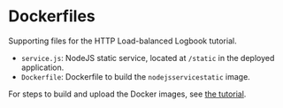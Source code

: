 # Dockerfiles

Supporting files for the HTTP Load-balanced Logbook tutorial.

* `service.js`: NodeJS static service, located at `/static` in the deployed application.
* `Dockerfile`: Dockerfile to build the `nodejsservicestatic` image.

For steps to build and upload the Docker images, see [the tutorial](https://cloud.google.com/deployment-manager/docs/create-advanced-http-load-balanced-deployment#create_docker_images).
